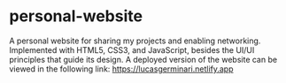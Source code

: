 # personal-website
 A personal website for sharing my projects and enabling networking. Implemented with HTML5, CSS3, and JavaScript, besides the UI/UI principles that guide its design.
 A deployed version of the website can be viewed in the following link: https://lucasgerminari.netlify.app
